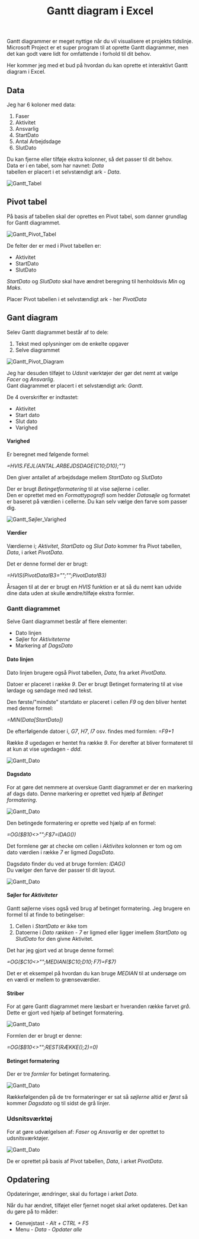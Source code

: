 ﻿---
title: "Gantt diagram i Excel"
icon: "ti-direction" # themify icon pack : https://themify.me/themify-icons
description: "Opret Gantt diagram i Excel"
# type dont remove or customize
type : "Excel"
draft: false
---

Gantt diagrammer er meget nyttige når du vil visualisere et projekts tidslinje. Microsoft Project er et super program til at oprette Gantt diagrammer, men det kan godt være lidt for omfattende i forhold til dit behov.

Her kommer jeg med et bud på hvordan du kan oprette et interaktivt Gantt diagram i Excel.


## Data
Jeg har 6 koloner med data:

1. Faser
2. Aktivitet
3. Ansvarlig
4. StartDato
5. Antal Arbejdsdage
6. SlutDato

Du kan fjerne eller tilføje ekstra kolonner, så det passer til dit behov.  
Data er i en tabel, som har navnet: *Data*  
tabellen er placert i et selvstændigt ark - *Data*.

![Gantt_Tabel](/images/Gantt_Tabel.jpg)


## Pivot tabel
På basis af tabellen skal der oprettes en Pivot tabel, som danner grundlag for Gantt diagrammet.

![Gantt_Pivot_Tabel](/images/Gantt_Pivot_Tabel.jpg)

De felter der er med i Pivot tabellen er:

* Aktivitet
* StartDato
* SlutDato

*StartDato* og *SlutDato* skal have ændret beregning til henholdsvis *Min* og *Maks*.

Placer Pivot tabellen i et selvstændigt ark - her *PivotData*

## Gant diagram
Selev Gantt diagrammet består af to dele:

1. Tekst med oplysninger om de enkelte opgaver
2. Selve diagrammet

![Gantt_Pivot_Diagram](/images/Gantt_Diagram.jpg)

Jeg har desuden tilføjet to *Udsnit* værktøjer der gør det nemt at vælge *Facer* og *Ansvarlig*.  
Gant diagrammet er placert i et selvstændigt ark: *Gantt*.

De 4 overskrifter er indtastet:

* Aktivitet
* Start dato
* Slut dato
* Varighed

#### Varighed
Er beregnet med følgende formel:

*=HVIS.FEJL(ANTAL.ARBEJDSDAGE(C10;D10);"")*

Den giver antallet af arbejdsdage mellem *StartDato* og *SlutDato*

Der er brugt *Betingetformatering* til at vise søjlerne i celler.  
Den er oprettet med en *Formattypografi* som hedder *Datasøjle* og formatet er baseret på værdien i cellerne. Du kan selv vælge den farve som passer dig.

![Gantt_Søjler_Varighed](/images/Gantt_Formatering1.jpg)

#### Værdier
Værdierne i; *Aktivitet*, *StartDato* og *Slut Dato* kommer fra Pivot tabellen, *Data*, i arket *PivotData*.

Det er denne formel der er brugt:  

*=HVIS(PivotData!B3="";"";PivotData!B3)*

Årsagen til at der er brugt en *HVIS* funktion er at så du nemt kan udvide dine data uden at skulle ændre/tilføje ekstra formler.

### Gantt diagrammet
Selve Gant diagrammet består af flere elementer:

* Dato linjen
* Søjler for *Aktiviteterne*
* Markering af *DagsDato*

#### Dato linjen
Dato linjen brugere også Pivot tabellen, *Data*, fra arket *PivotData*.

Datoer er placeret i række *9*. Der er brugt Betinget formatering til at vise lørdage og søndage med rød tekst.

Den første/"mindste" startdato er placeret i cellen *F9* og den bliver hentet med denne formel:

*=MIN(Data[StartDato])*

De efterfølgende datoer i, *G7*, *H7*, *I7* osv. findes med formlen: *=F9+1*

Række *8* ugedagen er hentet fra række *9*. For derefter at bliver formateret til at kun at vise ugedagen - *ddd*.

![Gantt_Dato](/images/Gantt_Dato.jpg)


#### Dagsdato
For at gøre det nemmere at overskue Gantt diagrammet er der en markering af dags dato. Denne markering er oprettet ved hjælp af *Betinget formatering*.

![Gantt_Dato](/images/Gantt_DagsDato.jpg)

Den betingede formatering er oprette ved hjælp af en formel:

*=OG($B10<>"";F$7=IDAG())*

Det formlene gør at checke om cellen i *Aktivites* kolonnen er tom og om dato værdien i række *7* er ligmed *DagsDato*.

Dagsdato finder du ved at bruge formlen: *IDAG()*  
Du vælger den farve der passer til dit layout.

![Gantt_Dato](/images/Gantt_DagsDato_2.jpg)


#### Søjler for *Aktiviteter*
Gantt søjlerne vises også ved brug af betinget formatering. Jeg brugere en formel til at finde to betingelser:

1. Cellen i *StartDato* er ikke tom
2. Datoerne i *Dato rækken - 7* er ligmed eller ligger imellem *StartDato* og *SlutDato* for den givne Aktivitet.

Det har jeg gjort ved at bruge denne formel:

*=OG($C10<>"";MEDIAN($C10;$D10;F$7)=F$7)*

Det er et eksempel på hvordan du kan bruge *MEDIAN* til at undersøge om en værdi er mellem to grænseværdier.

#### Striber
For at gøre Gantt diagrammet mere læsbart er hveranden række farvet *grå*. Dette er gjort ved hjælp af betinget formatering.

![Gantt_Dato](/images/Gantt_Striber.jpg)

Formlen der er brugt er denne:

*=OG($B10<>"";REST(RÆKKE();2)=0)*

#### Betinget formatering
Der er tre *formler* for betinget formatering.

![Gantt_Dato](/images/Gantt_Betingetformatering.jpg)

Rækkefølgenden på de tre formateringer er sat så *søjlerne* altid er *først* så kommer *Dagsdato* og til sidst de grå linjer.

### Udsnitsværktøj
For at gøre udvælgelsen af: *Faser* og *Ansvarlig* er der oprettet to udsnitsværktøjer.

![Gantt_Dato](/images/Gantt_Udsnits.jpg)

De er oprettet på basis af Pivot tabellen, *Data*, i arket *PivotData*.


## Opdatering
Opdateringer, ændringer, skal du fortage i arket *Data*.

Når du har ændret, tilføjet eller fjernet noget skal arket opdateres. Det kan du gøre på to måder:

* Genvejstast - *Alt + CTRL + F5*
* Menu - *Data - Opdater alle*

